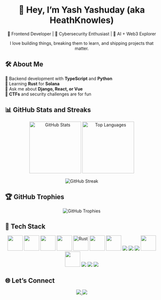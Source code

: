 <h1 align="center">👋 Hey, I’m Yash Yashuday (aka HeathKnowles)</h1>

<p align="center">
  🚀 Frontend Developer | 🔐 Cybersecurity Enthusiast | 🤖 AI + Web3 Explorer
</p>

<p align="center">
  I love building things, breaking them to learn, and shipping projects that matter.
</p>

## 🛠️ About Me
🔹 Backend development with **TypeScript** and **Python**  
🔹 Learning **Rust** for **Solana**  
🔹 Ask me about **Django, React, or Vue**  
🔹 **CTFs** and security challenges are for fun  

## 📊 GitHub Stats and Streaks 

<p align="center">
  <img height="170em" src="https://github-readme-stats.vercel.app/api?username=HeathKnowles&show_icons=true&theme=radical&hide_border=true&count_private=true" alt="GitHub Stats" />
  <img height="170em" src="https://github-readme-stats.vercel.app/api/top-langs/?username=HeathKnowles&layout=compact&theme=radical&hide_border=true" alt="Top Languages" />
</p>

<p align="center"> <!-- GitHub Streak --> <img src="https://github-readme-streak-stats.herokuapp.com/?user=HeathKnowles&theme=radical" alt="GitHub Streak" /> </p>


## 🏆 GitHub Trophies  

<p align="center">
  <img src="https://github-profile-trophy.vercel.app/?username=HeathKnowles&theme=radical&no-frame=true&column=6&margin-w=15&margin-h=15" alt="GitHub Trophies" />
</p>

## 🔧 Tech Stack  

<p align="center">
  <img src="https://cdn.jsdelivr.net/gh/devicons/devicon/icons/react/react-original.svg" width="50px" />
  <img src="https://cdn.jsdelivr.net/gh/devicons/devicon/icons/vuejs/vuejs-original.svg" width="50px" />
  <img src="https://cdn.jsdelivr.net/gh/devicons/devicon/icons/typescript/typescript-original.svg" width="50px" />

  <img src="https://cdn.jsdelivr.net/gh/devicons/devicon/icons/solidity/solidity-original.svg" width="50px" />
  <img src="https://cdn.jsdelivr.net/gh/devicons/devicon/icons/rust/rust-original.svg" width="50px" alt="Rust" />

  <img src="https://cdn.jsdelivr.net/gh/devicons/devicon/icons/python/python-original.svg" width="50px" />
  <img src="https://cdn.jsdelivr.net/gh/devicons/devicon/icons/django/django-plain.svg" width="50px" />
  <img src="https://img.shields.io/badge/LangChain-121212?style=for-the-badge&logoColor=white"/>
  <img src="https://img.shields.io/badge/ChromaDB-4A90E2?style=for-the-badge&logoColor=white"/>
  <img src="https://img.shields.io/badge/Generative_AI-FF6F00?style=for-the-badge&logo=openai&logoColor=white"/>

  <img src="https://cdn.jsdelivr.net/gh/devicons/devicon/icons/nixos/nixos-original.svg" width="50px" />
  <img src="https://cdn.jsdelivr.net/gh/devicons/devicon/icons/postman/postman-original.svg" width="50px" />

  <img src="https://img.shields.io/badge/OWASP-000000?style=for-the-badge&logo=owasp&logoColor=white"/>
  <img src="https://img.shields.io/badge/Logging-FF9800?style=for-the-badge&logo=elasticstack&logoColor=white"/>
  <img src="https://img.shields.io/badge/Monitoring-009688?style=for-the-badge&logo=grafana&logoColor=white"/>
</p>

## 🌐 Let’s Connect  

<p align="center">
  <a href="https://linkedin.com/in/yyashuday" target="_blank">
    <img src="https://img.shields.io/badge/LinkedIn-0A66C2?style=for-the-badge&logo=linkedin&logoColor=white"/>
  </a>
  <a href="https://x.com/53n731l" target="_blank">
    <img src="https://img.shields.io/badge/X-000000?style=for-the-badge&logo=x&logoColor=white"/>
  </a>
</p>

